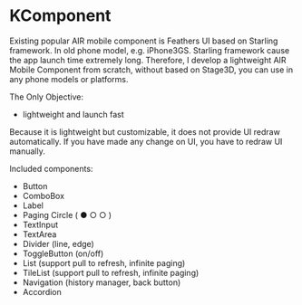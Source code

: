 KComponent
==========

Existing popular AIR mobile component is Feathers UI based on Starling framework. In old phone model, e.g. iPhone3GS. Starling framework cause the app launch time extremely long. Therefore, I develop a lightweight AIR Mobile Component from scratch, without based on Stage3D, you can use in any phone models or platforms. 

The Only Objective:
* lightweight and launch fast

Because it is lightweight but customizable, it does not provide UI redraw automatically. If you have made any change on UI, you have to redraw UI manually.

Included components:
* Button
* ComboBox
* Label
* Paging Circle ( ● ○ ○ )
* TextInput
* TextArea
* Divider (line, edge)
* ToggleButton (on/off)
* List (support pull to refresh, infinite paging)
* TileList (support pull to refresh, infinite paging)
* Navigation (history manager, back button)
* Accordion

